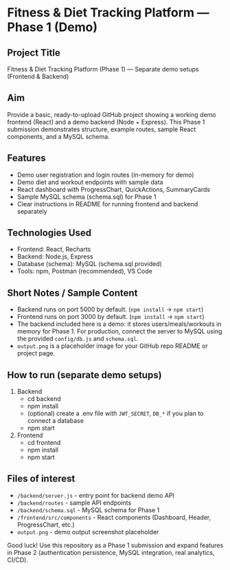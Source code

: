 # Fitness & Diet Tracking Platform — Phase 1 (Demo)

## Project Title
Fitness & Diet Tracking Platform (Phase 1) — Separate demo setups (Frontend & Backend)

## Aim
Provide a basic, ready-to-upload GitHub project showing a working demo frontend (React) and a demo backend (Node + Express). This Phase 1 submission demonstrates structure, example routes, sample React components, and a MySQL schema.

## Features
- Demo user registration and login routes (in-memory for demo)
- Demo diet and workout endpoints with sample data
- React dashboard with ProgressChart, QuickActions, SummaryCards
- Sample MySQL schema (schema.sql) for Phase 1
- Clear instructions in README for running frontend and backend separately

## Technologies Used
- Frontend: React, Recharts
- Backend: Node.js, Express
- Database (schema): MySQL (schema.sql provided)
- Tools: npm, Postman (recommended), VS Code

## Short Notes / Sample Content
- Backend runs on port 5000 by default. (`npm install` → `npm start`)
- Frontend runs on port 3000 by default. (`npm install` → `npm start`)
- The backend included here is a demo: it stores users/meals/workouts in memory for Phase 1. For production, connect the server to MySQL using the provided `config/db.js` and `schema.sql`.
- `output.png` is a placeholder image for your GitHub repo README or project page.

## How to run (separate demo setups)
1. Backend
   - cd backend
   - npm install
   - (optional) create a .env file with `JWT_SECRET`, `DB_*` if you plan to connect a database
   - npm start
2. Frontend
   - cd frontend
   - npm install
   - npm start

## Files of interest
- `/backend/server.js` - entry point for backend demo API
- `/backend/routes` - sample API endpoints
- `/backend/schema.sql` - MySQL schema for Phase 1
- `/frontend/src/components` - React components (Dashboard, Header, ProgressChart, etc.)
- `output.png` - demo output screenshot placeholder

Good luck! Use this repository as a Phase 1 submission and expand features in Phase 2 (authentication persistence, MySQL integration, real analytics, CI/CD).
